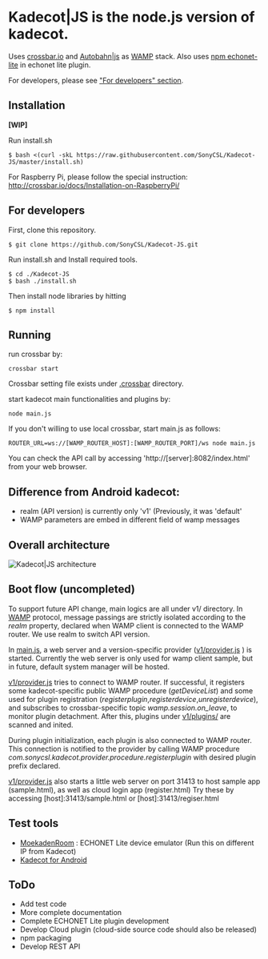 # Kadecot|JS is the node.js version of kadecot.

Uses [crossbar.io](http://crossbar.io/docs/Installation-on-CentOS-and-RedHat/) and [Autobahn|js](http://autobahn.ws/js/) as [WAMP](http://wamp.ws) stack. Also uses [npm echonet-lite](https://www.npmjs.com/package/echonet-lite) in echonet lite plugin.

For developers, please see ["For developers" section](#for-developers).

## Installation

**[WIP]**

Run install.sh

```
$ bash <(curl -skL https://raw.githubusercontent.com/SonyCSL/Kadecot-JS/master/install.sh)
```

For Raspberry Pi, please follow the special instruction: http://crossbar.io/docs/Installation-on-RaspberryPi/

## For developers

First, clone this repository.
```
$ git clone https://github.com/SonyCSL/Kadecot-JS.git
```

Run install.sh and Install required tools.
```
$ cd ./Kadecot-JS
$ bash ./install.sh
```

Then install node libraries by hitting
```
$ npm install
```

## Running
run crossbar by:

    crossbar start

Crossbar setting file exists under [.crossbar](.crossbar) directory.

start kadecot main functionalities and plugins by:

    node main.js

If you don't willing to use local crossbar, start main.js as follows:

    ROUTER_URL=ws://[WAMP_ROUTER_HOST]:[WAMP_ROUTER_PORT]/ws node main.js

You can check the API call by accessing 'http://[server]:8082/index.html' from your web browser.

## Difference from Android kadecot:

- realm (API version) is currently only 'v1' (Previously, it was 'default'
- WAMP parameters are embed in different field of wamp messages

## Overall architecture

![Kadecot|JS architecture](http://lifedesign.tech/wp-content/uploads/2016/08/KadecotJS-Architecture.png)

## Boot flow (uncompleted)
To support future API change, main logics are all under v1/ directory.
In [WAMP](http://wamp.ws) protocol, message passings are strictly isolated according to the *realm* property, declared when WAMP client is connected to the WAMP router. We use realm to switch API version.

In [main.js](main.js), a web server and a version-specific provider ([v1/provider.js](v1/provider.js) ) is started.
Currently the web server is only used for wamp client sample, but in future, default system manager will be hosted.

[v1/provider.js](v1/provider.js) tries to connect to WAMP router. If successful, it registers some kadecot-specific public WAMP procedure (*getDeviceList*) and some used for plugin registration (*registerplugin*,*registerdevice*,*unregisterdevice*), and subscribes to crossbar-specific topic *wamp.session.on_leave*, to monitor plugin detachment.
After this, plugins under [v1/plugins/](v1/plugins/) are scanned and inited.

During plugin initialization, each plugin is also connected to WAMP router. This connection is notified to the provider by calling WAMP procedure *com.sonycsl.kadecot.provider.procedure.registerplugin* with desired plugin prefix declared.

[v1/provider.js](v1/provider.js) also starts a little web server on port 31413 to host sample app (sample.html), as well as cloud login app (register.html)
Try these by accessing [host]:31413/sample.html or [host]:31413/regiser.html

## Test tools
- [MoekadenRoom](http://kadecot.net/blog/1479/) : ECHONET Lite device emulator (Run this on different IP from Kadecot)
- [Kadecot for Android](https://play.google.com/store/apps/details?id=com.sonycsl.Kadecot)

## ToDo
- Add test code
- More complete documentation
- Complete ECHONET Lite plugin development
- Develop Cloud plugin (cloud-side source code should also be released)
- npm packaging
- Develop REST API
